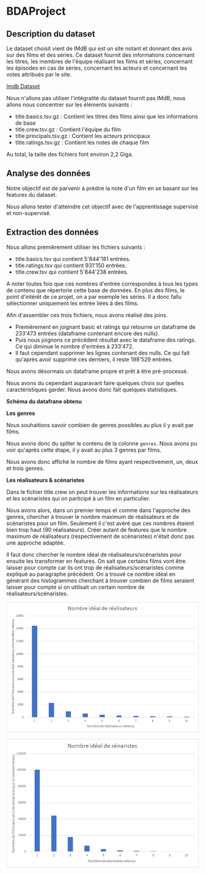 # BDAProject

## Description du dataset

Le dataset choisit vient de IMdB qui est un site notant et donnant des avis sur
des films et des séries. Ce dataset fournit des informations concernant les titres, les membres de l'équipe réalisant les films et
séries, concernant les épisodes en cas de séries, concernant les acteurs et concernant les votes attribués par le
site.

[Imdb Dataset](https://www.imdb.com/interfaces/)

Nous n'allons pas utiliser l'intégralité du dataset fournit pas IMdB, nous allons nous concentrer sur les éléments suivants :

* title.basics.tsv.gz : Contient les titres des films ainsi que les informations de base
* title.crew.tsv.gz : Contient l'équipe du film
* title.principals.tsv.gz : Contient les acteurs principaux
* title.ratings.tsv.gz : Contient les notes de chaque film

Au total, la taille des fichiers font environ 2,2 Giga.

## Analyse des données

Notre objectif est de parvenir à prédire la note d'un film en se basant sur les features du dataset.

Nous allons tester d'atteindre cet objectif avec de l'apprentissage supervisé et non-supervisé.

## Extraction des données

Nous allons premièrement utiliser les fichiers suivants :

* title.basics.tsv qui contient 5'844'181 entrées.
* title.ratings.tsv qui contient 931'150 entrées.
* title.crew.tsv qui contient 5'844'238 entrées.

A noter toutes fois que ces nombres d'entrée correspondes à tous les types de contenu que répertorie cette base de données. En plus des films, le point d'intérêt de ce projet, on a par exemple les séries. Il a donc fallu sélectionner uniquement les entrée liées à des films.

Afin d'assembler ces trois fichiers, nous avons réalisé des joins.

- Premièrement en joignant basic et ratings qui retourne un dataframe de 233'473 entrées (dataframe contenant encore des nulls).
- Puis nous joignons ce précédent résultat avec le dataframe des ratings. Ce qui diminue le nombre d'entrées à 233'472.
- Il faut cependant supprimer les lignes contenant des nulls. Ce qui fait qu'après avoir supprimé ces derniers, il reste 198'529 entrées.

Nous avons désormais un dataframe propre et prêt à être pré-processé.

Nous avons du cependant auparavant faire quelques choix sur quelles caractéristiques garder. Nous avons donc fait quelques statistiques. 

__Schéma du datafrane obtenu__

__Les genres__

Nous souhaitions savoir combien de genres possibles au plus il y avait par films.

Nous avons donc du spliter le contenu de la colonne `genres`. Nous avons pu voir qu'après cette étape, il y avait au plus 3 genres par films. 

Nous avons donc affiché le nombre de films ayant respectivement, un, deux et trois genres.

__Les réalisateurs & scénaristes__

Dans le fichier title.crew on peut trouver les informations sur les réalisateurs et les scénaristes qui on participé à un film en particulier. 

Nous avons alors, dans un premier temps et comme dans l'approche des genres, chercher à trouver le nombre maximum de réalisateurs et de scénaristes pour un film. Seulement il c'est avéré que ces nombres étaient bien trop haut (90 réalisateurs). Créer autant de features que le nombre maximum de réalisateurs (respectivement de scénaristes) n'était donc pas une approche adaptée.

Il faut donc chercher le nombre idéal de réalisateurs/scénaristes pour ensuite les transformer en features. On sait que certains films vont être laisser pour compte car ils ont trop de réalisateurs/scénaristes comme expliqué au paragraphe précédent. On a trouvé ce nombre idéal en générant des histogrammes cherchant à trouver combien de films seraient laisser pour compte si on utilisait un certain nombre de réalisateurs/scénaristes.

![](images/directors.png)

![](images/writers.png)